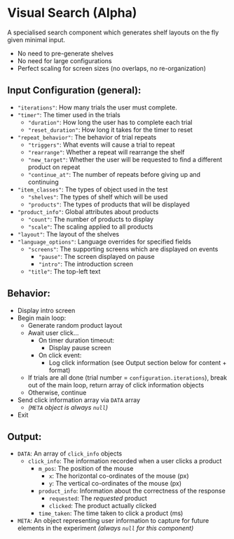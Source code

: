 # Visual Search (Alpha)

A specialised search component which generates shelf layouts on the fly given minimal input.
- No need to pre-generate shelves
- No need for large configurations
- Perfect scaling for screen sizes (no overlaps, no re-organization)

## Input Configuration (general):

- `"iterations"`: How many trials the user must complete.
- `"timer"`: The timer used in the trials
  - `"duration"`: How long the user has to complete each trial
  - `"reset_duration"`: How long it takes for the timer to reset
- `"repeat_behavior"`: The behavior of trial repeats
  - `"triggers"`: What events will cause a trial to repeat
  - `"rearrange"`: Whether a repeat will rearrange the shelf
  - `"new_target"`: Whether the user will be requested to find a different product on repeat
  - `"continue_at"`: The number of repeats before giving up and continuing
- `"item_classes"`: The types of object used in the test
  - `"shelves"`: The types of shelf which will be used
  - `"products"`: The types of products that will be displayed
- `"product_info"`: Global attributes about products
  - `"count"`: The number of products to display
  - `"scale"`: The scaling applied to all products
- `"layout"`: The layout of the shelves
- `"language_options"`: Language overrides for specified fields
  - `"screens"`: The supporting screens which are displayed on events
    - `"pause"`: The screen displayed on pause
    - `"intro"`: The introduction screen
  - `"title"`: The top-left text

## Behavior:

- Display intro screen
- Begin main loop:
  - Generate random product layout
  - Await user click...
    - On timer duration timeout:
      - Display pause screen
    - On click event:
      - Log click information (see Output section below for content + format)
  - If trials are all done (trial number = `configuration.iterations`), break out of the main loop, return array of click information objects
  - Otherwise, continue
- Send click information array via `DATA` array
  - *(`META` object is always `null`)*
- Exit

## Output:

- `DATA`: An array of `click_info` objects
  - `click_info`: The information recorded when a user clicks a product
    - `m_pos`: The position of the mouse
      - `x`: The horizontal co-ordinates of the mouse (px)
      - `y`: The vertical co-ordinates of the mouse (px)
    - `product_info`: Information about the correctness of the response
      - `requested`: The *requested* product
      - `clicked`: The product actually clicked
    - `time_taken`: The time taken to click a product (ms)
- `META`: An object representing user information to capture for future elements in the experiment *(always `null` for this component)*